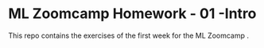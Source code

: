 # ML Zoomcamp Homework - 01 -Intro


This repo contains the exercises of the first week for the ML Zoomcamp . 